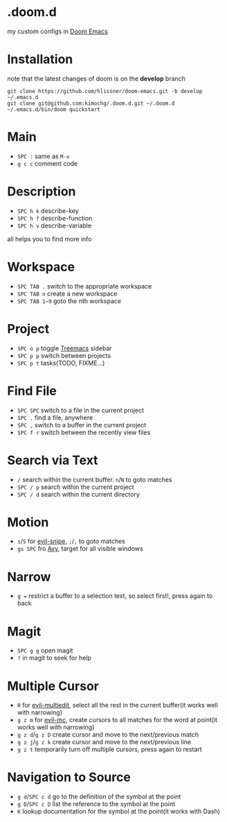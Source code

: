 # .doom.d

my custom configs in [Doom Emacs](https://github.com/hlissner/doom-emacs)

# Installation

note that the latest changes of doom is on the **develop** branch

``` shell
git clone https://github.com/hlissner/doom-emacs.git -b develop ~/.emacs.d
git clone git@github.com:kimochg/.doom.d.git ~/.doom.d
~/.emacs.d/bin/doom quickstart
```

# Main

- `SPC :` same as `M-x`
- `g c c` comment code

# Description

- `SPC h k` describe-key
- `SPC h f` describe-function
- `SPC h v` describe-variable

all helps you to find more info

# Workspace

- `SPC TAB .` switch to the appropriate workspace
- `SPC TAB n` create a new workspace
- `SPC TAB 1~9` goto the nth workspace

# Project

- `SPC o p` toggle [Treemacs](https://github.com/Alexander-Miller/treemacs) sidebar
- `SPC p p` switch between projects
- `SPC p t` tasks(TODO, FIXME...)

# Find File

- `SPC SPC` switch to a file in the current project
- `SPC .` find a file, anywhere
- `SPC ,` switch to a buffer in the current project
- `SPC f r` switch between the recently view files

# Search via Text

- `/` search within the current buffer. `n`/`N` to goto matches
- `SPC / p` search within the current project
- `SPC / d` search within the current directory

# Motion

- `s`/`S` for [evil-snipe](https://github.com/hlissner/evil-snipe), `;`/`,` to goto matches
- `gs SPC` fro [Avy](https://github.com/abo-abo/avy), target for all visible windows

# Narrow

- `g =` restrict a buffer to a selection text, so select first!, press again to back

# Magit

- `SPC g g` open magit
- `?` in magit to seek for help

# Multiple Cursor

- `R` for [evil-multiedit](https://github.com/hlissner/evil-multiedit), select
  all the rest in the current buffer(it works well with narrowing)
- `g z m` for [evil-mc](https://github.com/gabesoft/evil-mc), create cursors to
  all matches for the word at point(it works well with narrowing)
- `g z d`/`g z D` create cursor and move to the next/previous match
- `g z j`/`g z k` create cursor and move to the next/previous line
- `g z t` temporarily turn off multiple cursors, press again to restart

# Navigation to Source

- `g d`/`SPC c d` go to the definition of the symbol at the point
- `g D`/`SPC c D` list the reference to the symbol at the point
- `K` lookup documentation for the symbol at the point(it works with Dash)
